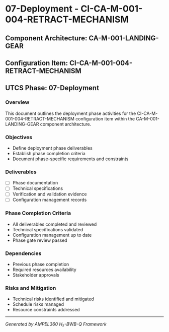 # 07-Deployment - CI-CA-M-001-004-RETRACT-MECHANISM

## Component Architecture: CA-M-001-LANDING-GEAR
## Configuration Item: CI-CA-M-001-004-RETRACT-MECHANISM
## UTCS Phase: 07-Deployment

### Overview
This document outlines the deployment phase activities for the CI-CA-M-001-004-RETRACT-MECHANISM configuration item within the CA-M-001-LANDING-GEAR component architecture.

### Objectives
- Define deployment phase deliverables
- Establish phase completion criteria
- Document phase-specific requirements and constraints

### Deliverables
- [ ] Phase documentation
- [ ] Technical specifications
- [ ] Verification and validation evidence
- [ ] Configuration management records

### Phase Completion Criteria
- All deliverables completed and reviewed
- Technical specifications validated
- Configuration management up to date
- Phase gate review passed

### Dependencies
- Previous phase completion
- Required resources availability
- Stakeholder approvals

### Risks and Mitigation
- Technical risks identified and mitigated
- Schedule risks managed
- Resource constraints addressed

---
*Generated by AMPEL360 H₂-BWB-Q Framework*
